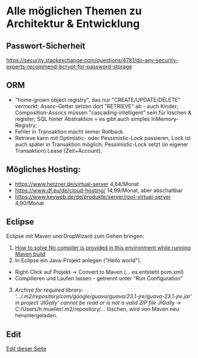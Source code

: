 # Alle möglichen Themen zu Architektur & Entwicklung

## Passwort-Sicherheit

https://security.stackexchange.com/questions/4781/do-any-security-experts-recommend-bcrypt-for-password-storage

## ORM

- "home-grown object registry", das nur "CREATE/UPDATE/DELETE" vermerkt; Assoc-Getter setzen dort "RETRIEVE" ab - auch Kinder; Composition-Assocs müssen "cascading-intelligent" sein für löschen & register; SQL hinter Abstraktion = es gibt auch simples InMemory-Registry;
- Fehler in Transaktion macht immer Rollback.
- Retrieve kann mit Optimistic- oder Pessimistic-Lock passieren, Lock ist auch später in Transaktion möglich; Pessimistic-Lock setzt (in eigener Transaktion) Lease (Zeit+Account).


## Mögliches Hosting:

- https://www.hetzner.de/virtual-server    4,64/Monat
- https://www.df.eu/de/cloud-hosting/     14,99/Monat, aber abschaltbar
- https://www.keyweb.de/de/produkte/server/root-virtual-server       4,90/Monat

## Eclipse 

Eclipse mit Maven und DropWizard zum Gehen bringen:

1. [How to solve No compiler is provided in this environment while running Maven build](http://learn-automation.com/maven-no-compiler-is-provided-in-this-environment-selenium/)
1. In Eclipse ein Java-Projekt anlegen ("Hello world").
  * Right-Click auf Projekt -> Convert to Maven (... es entsteht pom.xml)
  * Compilieren und Laufen lassen - getrennt unter "Run Configuration"
3. _Archive for required library: '.../.m2/repository/com/google/guava/guava/23.1-jre/guava-23.1-jre.jar' in project 'JIGally' cannot be read or is not a valid ZIP file	JIGally_ -> C:/Users/h.mueller/.m2/repository/... löschen, wird von Maven neu heruntergeladen.

## Edit

[Edit dieser Seite](https://github.com/hmmueller/jigally/edit/master/ArchitekturUndEntwicklung.md)
